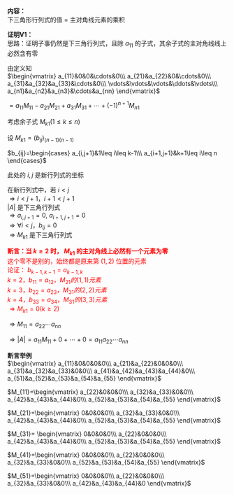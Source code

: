﻿**内容：**  
下三角形行列式的值 $=$ 主对角线元素的乘积  
  
**证明V1：**  
思路：证明子事仍然是下三角行列式，且除 $a_{11}$ 的子式，其余子式的主对角线线上必然含有零  
  
由定义知  
 $\begin{vmatrix}  
a_{11}&0&0&\cdots&0\\\  
a_{21}&a_{22}&0&\cdots&0\\\  
a_{31}&a_{32}&a_{33}&\cdots&0\\\  
\vdots&\vdots&\vdots&\ddots&\vdots\\\  
a_{n1}&a_{n2}&a_{n3}&\cdots&a_{nn}  
\end{vmatrix}$  
  
 $=a_{11}M_{11}-a_{21}M_{21}+a_{31}M_{31}+\cdots+(-1)^{n+1}M_{n1}$  
  
考虑余子式 $M_{k1}(1\leq k\leq n)$  
  
设 $M_{k1}=(b_{ij})_{(n-1)(n-1)}$  
  
 $b_{ij}=\begin{cases}  
a_{i,j+1}&1\leq i\leq k-1\\\  
a_{i+1,j+1}&k+1\leq i\leq n  
\end{cases}$  
  
此处的 $i,j$ 是新行列式的坐标  
  
在新行列式中，若 $i<j$  
 $\Rightarrow i<j+1，i+1<j+1$  
 $|A|$ 是下三角行列式  
 $\Rightarrow a_{i,j+1}=0,\ a_{i+1,j+1}=0$  
 $\Rightarrow\forall i<j，b_{ij}=0$  
 $\Rightarrow M_{k1}$ 是下三角行列式  
  
<font color=red>**断言：当 $k\geq2$ 时， $M_{k1}$ 的主对角线上必然有一个元素为零**  
这个零不是别的，始终都是原来第 $(1,2)$ 位置的元素  
论证： $b_{k-1,k-1}=a_{k-1,k}$  
 $k=2，b_{11}=a_{12}，M_{21}的(1,1)元素$  
 $k=3，b_{22}=a_{23}，M_{31}的(2,2)元素$  
 $k=4，b_{33}=a_{34}，M_{31}的(3,3)元素$  
 $\Rightarrow M_{k1}=0(k\geq2)$  
</font>  
  
 $\Rightarrow M_{11}=a_{22}\cdots a_{nn}$  
  
 $\Rightarrow |A|=a_{11}M_{11}+0+\cdots+0=a_{11}a_{22}\cdots a_{nn}$  
  
**断言举例**  
 $\begin{vmatrix}  
a_{11}&0&0&0&0\\\  
a_{21}&a_{22}&0&0&0\\\  
a_{31}&a_{32}&a_{33}&0&0\\\  
a_{41}&a_{42}&a_{43}&a_{44}&0\\\  
a_{51}&a_{52}&a_{53}&a_{54}&a_{55}  
\end{vmatrix}$  
  
 $M_{11}=\begin{vmatrix}  
a_{22}&0&0&0\\\  
a_{32}&a_{33}&0&0\\\  
a_{42}&a_{43}&a_{44}&0\\\  
a_{52}&a_{53}&a_{54}&a_{55}  
\end{vmatrix}$  
  
 $M_{21}=\begin{vmatrix}  
0&0&0&0\\\  
a_{32}&a_{33}&0&0\\\  
a_{42}&a_{43}&a_{44}&0\\\  
a_{52}&a_{53}&a_{54}&a_{55}  
\end{vmatrix}$  
  
 $M_{31}=  
\begin{vmatrix}  
0&0&0&0\\\  
a_{22}&0&0&0\\\  
a_{42}&a_{43}&a_{44}&0\\\  
a_{52}&a_{53}&a_{54}&a_{55}  
\end{vmatrix}$  
  
 $M_{41}=\begin{vmatrix}  
0&0&0&0\\\  
a_{22}&0&0&0\\\  
a_{32}&a_{33}&0&0\\\  
a_{52}&a_{53}&a_{54}&a_{55}  
\end{vmatrix}$  
  
 $M_{51}=\begin{vmatrix}  
0&0&0&0\\\  
a_{22}&0&0&0\\\  
a_{32}&a_{33}&0&0\\\  
a_{42}&a_{43}&a_{44}&0  
\end{vmatrix}$  
